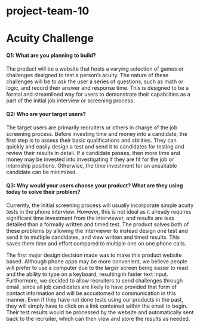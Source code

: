 # project-team-10

# Acuity Challenge

#### Q1: What are you planning to build?

The product will be a website that hosts a varying selection of games or challenges designed to test a person’s acuity. The nature of these challenges will be to ask the user a series of questions, such as math or logic, and record their answer and response time. This is designed to be a formal and streamlined way for users to demonstrate their capabilities as a part of the initial job interview or screening process. 

#### Q2: Who are your target users?

The target users are primarily recruiters or others in charge of the job screening process. Before investing time and money into a candidate, the first step is to assess their basic qualifications and abilities. They can quickly and easily design a test and send it to candidates for testing and review their results in detail. If a candidate passes, then more time and money may be invested into investigating if they are fit for the job or internship positions. Otherwise, the time investment for an unsuitable candidate can be minimized.

#### Q3: Why would your users choose your product? What are they using today to solve their problem?

Currently, the initial screening process will usually incorporate simple acuity tests in the phone interview. However, this is not ideal as it already requires significant time investment from the interviewer, and results are less detailed than a formally written and timed test. The product solves both of these problems by allowing the interviewer to instead design one test and send it to multiple candidates, and view written and timed results. This saves them time and effort compared to multiple one on one phone calls. 

The first major design decision made was to make this product website based. Although phone apps may be more convenient, we believe people will prefer to use a computer due to the larger screen being easier to read and the ability to type on a keyboard, resulting in faster text input. Furthermore, we decided to allow recruiters to send challenges through email, since all job candidates are likely to have provided that form of contact information and will be accustomed to communication in this manner. Even if they have not done tests using our products in the past, they will simply have to click on a link contained within the email to begin. Their test results would be processed by the website and automatically sent back to the recruiter, which can then view and store the results as needed.
